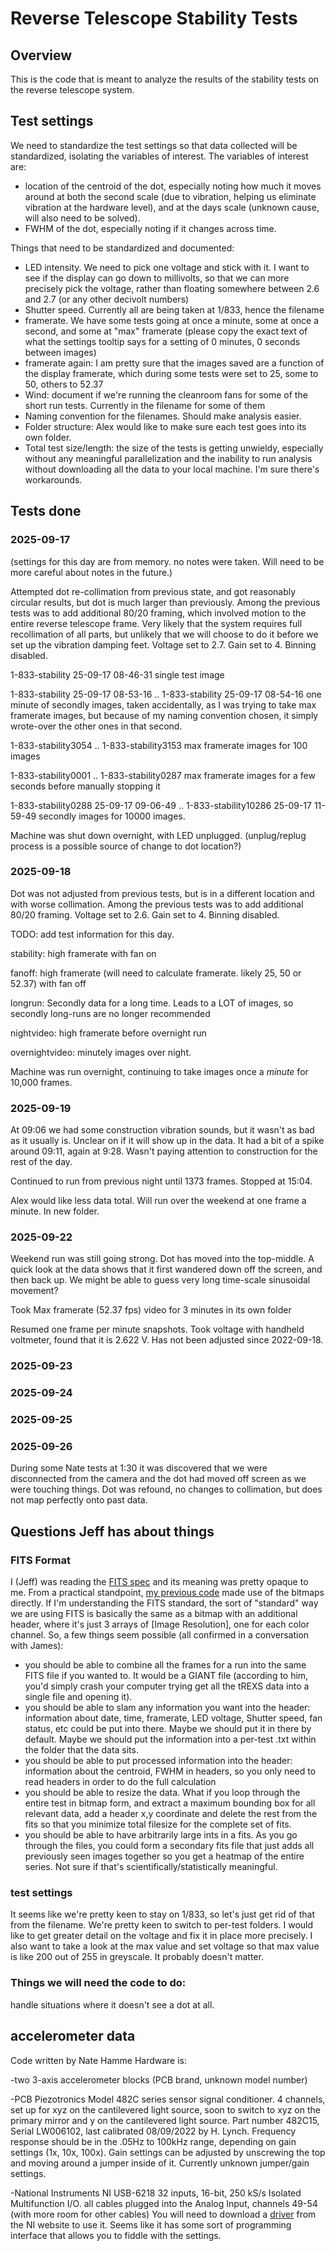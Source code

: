 # Reverse Telescope Stability Tests

## Overview

This is the code that is meant to analyze the results of the stability tests on the reverse telescope system.


## Test settings
We need to standardize the test settings so that data collected will be standardized, isolating the variables of interest.
The variables of interest are: 
 - location of the centroid of the dot, especially noting how much it moves around at both the second scale (due to vibration, helping us eliminate vibration at the hardware level), and at the days scale (unknown cause, will also need to be solved).
 - FWHM of the dot, especially noting if it changes across time.

Things that need to be standardized and documented:
 - LED intensity. We need to pick one voltage and stick with it. I want to see if the display can go down to millivolts, so that we can more precisely pick the voltage, rather than floating somewhere between 2.6 and 2.7 (or any other decivolt numbers)
 - Shutter speed. Currently all are being taken at 1/833, hence the filename
 - framerate. We have some tests going at once a minute, some at once a second, and some at "max" framerate (please copy the exact text of what the settings tooltip says for a setting of 0 minutes, 0 seconds between images)
 - framerate again: I am pretty sure that the images saved are a function of the display framerate, which during some tests were set to 25, some to 50, others to 52.37
 - Wind: document if we're running the cleanroom fans for some of the short run tests. Currently in the filename for some of them
 - Naming convention for the filenames. Should make analysis easier.
 - Folder structure: Alex would like to make sure each test goes into its own folder.
 - Total test size/length: the size of the tests is getting unwieldy, especially without any meaningful parallelization and the inability to run analysis without downloading all the data to your local machine. I'm sure there's workarounds.

## Tests done

### 2025-09-17
(settings for this day are from memory. no notes were taken. Will need to be more careful about notes in the future.)

Attempted dot re-collimation from previous state, and got reasonably circular results, but dot is much larger than previously. 
Among the previous tests was to add additional 80/20 framing, which involved motion to the entire reverse telescope frame. Very likely that the system requires full recollimation of all parts, but unlikely that we will choose to do it before we set up the vibration damping feet.
Voltage set to 2.7. Gain set to 4. Binning disabled. 

1-833-stability 25-09-17 08-46-31 single test image

1-833-stability 25-09-17 08-53-16 .. 1-833-stability 25-09-17 08-54-16 one minute of secondly images, taken accidentally, as I was trying to take max framerate images, but because of my naming convention chosen, it simply wrote-over the other ones in that second.

1-833-stability3054 .. 1-833-stability3153  max framerate images for 100 images

1-833-stability0001 .. 1-833-stability0287 max framerate images for a few seconds before manually stopping it

1-833-stability0288 25-09-17 09-06-49 .. 1-833-stability10286 25-09-17 11-59-49 secondly images for 10000 images.

Machine was shut down overnight, with LED unplugged. (unplug/replug process is a possible source of change to dot location?)

### 2025-09-18
Dot was not adjusted from previous tests, but is in a different location and with worse collimation. 
Among the previous tests was to add additional 80/20 framing. 
Voltage set to 2.6. Gain set to 4. Binning disabled. 

TODO: add test information for this day.

stability: high framerate with fan on

fanoff: high framerate (will need to calculate framerate. likely 25, 50 or 52.37) with fan off

longrun: Secondly data for a long time. Leads to a LOT of images, so secondly long-runs are no longer recommended

nightvideo: high framerate before overnight run

overnightvideo: minutely images over night.


Machine was run overnight, continuing to take images once a *minute* for 10,000 frames.

### 2025-09-19
At 09:06 we had some construction vibration sounds, but it wasn't as bad as it usually is. Unclear on if it will show up in the data. It had a bit of a spike around 09:11, again at 9:28. Wasn't paying attention to construction for the rest of the day.

Continued to run from previous night until 1373 frames. Stopped at 15:04. 

Alex would like less data total. Will run over the weekend at one frame a minute. In new folder.


### 2025-09-22
Weekend run was still going strong. Dot has moved into the top-middle. A quick look at the data shows that it first wandered down off the screen, and then back up. We might be able to guess very long time-scale sinusoidal movement?

Took Max framerate (52.37 fps) video for 3 minutes in its own folder

Resumed one frame per minute snapshots. Took voltage with handheld voltmeter, found that it is 2.622 V. Has not been adjusted since 2022-09-18.

### 2025-09-23


### 2025-09-24

### 2025-09-25
### 2025-09-26
During some Nate tests at 1:30 it was discovered that we were disconnected from the camera and the dot had moved off screen as we were touching things. Dot was refound, no changes to collimation, but does not map perfectly onto past data.


## Questions Jeff has about things
### FITS Format
I (Jeff) was reading the [FITS spec](https://fits.gsfc.nasa.gov/fits_standard.html) and its meaning was pretty opaque to me. 
From a practical standpoint, [my previous code](https://github.com/jad507/ReverseTelescopeDot) made use of the bitmaps directly. 
If I'm understanding the FITS standard, the sort of "standard" way we are using FITS is basically the same as a bitmap with an additional header, where it's just 3 arrays of [Image Resolution], one for each color channel.
So, a few things seem possible (all confirmed in a conversation with James):
- you should be able to combine all the frames for a run into the same FITS file if you wanted to. It would be a GIANT file (according to him, you'd simply crash your computer trying get all the tREXS data into a single file and opening it).
- you should be able to slam any information you want into the header: information about date, time, framerate, LED voltage, Shutter speed, fan status, etc could be put into there. Maybe we should put it in there by default. Maybe we should put the information into a per-test .txt within the folder that the data sits.
- you should be able to put processed information into the header: information about the centroid, FWHM in headers, so you only need to read headers in order to do the full calculation
- you should be able to resize the data. What if you loop through the entire test in bitmap form, and extract a maximum bounding box for all relevant data, add a header x,y coordinate and delete the rest from the fits so that you minimize total filesize for the complete set of fits.
- you should be able to have arbitrarily large ints in a fits. As you go through the files, you could form a secondary fits file that just adds all previously seen images together so you get a heatmap of the entire series. Not sure if that's scientifically/statistically meaningful.

### test settings
It seems like we're pretty keen to stay on 1/833, so let's just get rid of that from the filename.
We're pretty keen to switch to per-test folders.
I would like to get greater detail on the voltage and fix it in place more precisely. I also want to take a look at the max value and set voltage so that max value is like 200 out of 255 in greyscale. It probably doesn't matter.

### Things we will need the code to do:
handle situations where it doesn't see a dot at all.


## accelerometer data
Code written by Nate Hamme
Hardware is: 

-two 3-axis accelerometer blocks (PCB brand, unknown model number)

-PCB Piezotronics Model 482C series sensor signal conditioner. 4 channels, set up for xyz on the cantilevered light source, soon to switch to xyz on the primary mirror and y on the cantilevered light source. 
Part number 482C15, Serial LW006102, last calibrated 08/09/2022 by H. Lynch.
Frequency response should be in the .05Hz to 100kHz range, depending on gain settings (1x, 10x, 100x). Gain settings can be adjusted by unscrewing the top and moving around a jumper inside of it. Currently unknown jumper/gain settings.

-National Instruments NI USB-6218 32 inputs, 16-bit, 250 kS/s Isolated Multifunction I/O.
all cables plugged into the Analog Input, channels 49-54 (with more room for other cables)
You will need to download a [driver](https://www.ni.com/en/support/downloads/drivers/download.ni-daq-mx.html#569353) from the NI website to use it.
Seems like it has some sort of programming interface that allows you to fiddle with the settings.
